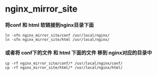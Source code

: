 # nginx_mirror_site
### 将conf 和 html 软链接到nginx目录下面

``` shell
ln -sfn nginx_mirror_site/conf /usr/local/nginx/
ln -sfn nginx_mirror_site/html /usr/local/nginx/
```

### 或者将 conf下的文件 和 html 下面的文件 移到 nginx对应的目录中
``` shell
cp -rf nginx_mirror_site/conf/* /usr/local/nginx/conf/
cp -rf nginx_mirror_site/html/* /usr/local/nginx/html/
```